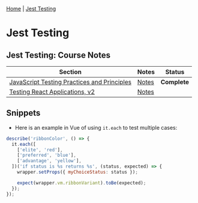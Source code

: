 [Home][home] | [Jest Testing][jest-testing]

[home]: https://github.com/coolinmc6/front-end-dev
[jest-testing]: https://github.com/coolinmc6/front-end-dev/tree/master/jest

# Jest Testing

## Jest Testing: Course Notes

<table>
  <thead>
    <tr>
      <th>Section</th>
      <th>Notes</th>
      <th>Status</th>
    </tr>
  <thead>
  <tbody>
    <tr>
      <td><a href="https://frontendmasters.com/courses/testing-practices-principles/">JavaScript Testing Practices and Principles</a></td>
      <td><a href="https://github.com/coolinmc6/front-end-dev/blob/master/jest/fem-testing-practices-principles.md">Notes</a></td>
      <td><strong>Complete</strong></td>
    </tr>
    <tr>
      <td><a href="https://frontendmasters.com/courses/testing-react/">Testing React Applications, v2</a></td>
      <td><a href="https://github.com/coolinmc6/front-end-dev/blob/master/jest/fem-testing-practices-principles.md">Notes</a></td>
      <td><strong></strong></td>
    </tr>
  </tbody>
</table>

## Snippets

- Here is an example in Vue of using `it.each` to test multiple cases:

```js
describe('ribbonColor', () => {
  it.each([
    ['elite', 'red'],
    ['preferred', 'blue'],
    ['advantage', 'yellow'],
  ])('if status is %s returns %s', (status, expected) => {
    wrapper.setProps({ myChoiceStatus: status });

    expect(wrapper.vm.ribbonVariant).toBe(expected);
  });
});
```